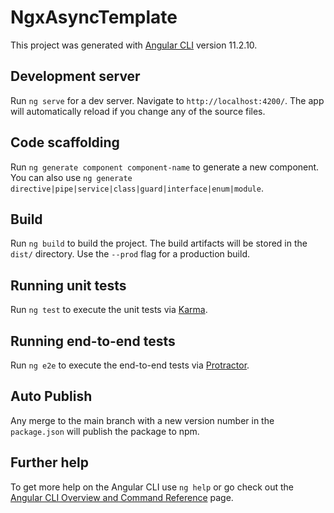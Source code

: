 # NgxAsyncTemplate

This project was generated with [Angular CLI](https://github.com/angular/angular-cli) version 11.2.10.

## Development server

Run `ng serve` for a dev server. Navigate to `http://localhost:4200/`. The app will automatically reload if you change any of the source files.

## Code scaffolding

Run `ng generate component component-name` to generate a new component. You can also use `ng generate directive|pipe|service|class|guard|interface|enum|module`.

##  Build

Run `ng build` to build the project. The build artifacts will be stored in the `dist/` directory. Use the `--prod` flag for a production build.

##  Running unit tests

Run `ng test` to execute the unit tests via [Karma](https://karma-runner.github.io).

## Running end-to-end tests

Run `ng e2e` to execute the end-to-end tests via [Protractor](http://www.protractortest.org/).

## Auto Publish

Any merge to the main branch with a new version number in the `package.json` will publish the package to npm.

## Further help

To get more help on the Angular CLI use `ng help` or go check out the [Angular CLI Overview and Command Reference](https://angular.io/cli) page.
